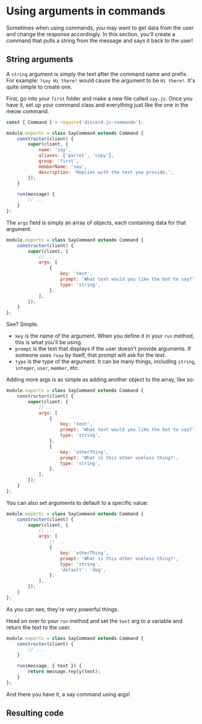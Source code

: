 # Using arguments in commands

Sometimes when using commands, you may want to get data from the user and change the response accordingly. In this section, you'll create a command that pulls a string from the message and says it back to the user!

## String arguments

A `string` argument is simply the text after the command name and prefix. For example: `?say Hi there!` would cause the argument to be `Hi there!`. It's quite simple to create one.

First, go into your `first` folder and make a new file called `say.js`. Once you have it, set up your command class and everything just like the one in the meow command.

```js
const { Command } = require('discord.js-commando');

module.exports = class SayCommand extends Command {
	constructor(client) {
		super(client, {
			name: 'say',
			aliases: ['parrot', 'copy'],
			group: 'first',
			memberName: 'say',
			description: 'Replies with the text you provide.',
		});
	}

	run(message) {
		// ...
	}
};
```

The `args` field is simply an array of objects, each containing data for that argument.

```js {5-11}
module.exports = class SayCommand extends Command {
	constructor(client) {
		super(client, {
			// ...
			args: [
				{
					key: 'text',
					prompt: 'What text would you like the bot to say?',
					type: 'string',
				},
			],
		});
	}
};
```

See? Simple.

- `key` is the name of the argument. When you define it in your `run` method, this is what you'll be using.
- `prompt` is the text that displays if the user doesn't provide arguments. If someone uses `?say` by itself, that prompt will ask for the text.
- `type` is the type of the argument. It can be many things, including `string`, `integer`, `user`, `member`, etc.

Adding more args is as simple as adding another object to the array, like so:

```js {11-15}
module.exports = class SayCommand extends Command {
	constructor(client) {
		super(client, {
			// ...
			args: [
				{
					key: 'text',
					prompt: 'What text would you like the bot to say?',
					type: 'string',
				},
				{
					key: 'otherThing',
					prompt: 'What is this other useless thing?',
					type: 'string',
				},
			],
		});
	}
};
```

You can also set arguments to default to a specific value:

```js {11}
module.exports = class SayCommand extends Command {
	constructor(client) {
		super(client, {
			// ...
			args: [
				// ...
				{
					key: 'otherThing',
					prompt: 'What is this other useless thing?',
					type: 'string',
					'default': 'dog',
				},
			],
		});
	}
};
```

As you can see, they're very powerful things.

Head on over to your `run` method and set the `text` arg to a variable and return the text to the user.

<!-- eslint-disable constructor-super -->

```js {6-8}
module.exports = class SayCommand extends Command {
	constructor(client) {
		// ...
	}

	run(message, { text }) {
		return message.reply(text);
	}
};
```

And there you have it, a say command using args!

## Resulting code

<ResultingCode />
